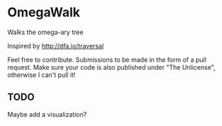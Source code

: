 # OmegaWalk
Walks the omega-ary tree

Inspired by http://dfa.io/traversal

Feel free to contribute. Submissions to be made in the form of a pull request. Make sure your code is also published under "The Unlicense", otherwise I can't pull it!

## TODO

Maybe add a visualization?
